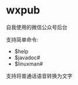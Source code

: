 # wxpub
自我使用的微信公众号后台

支持简单命令:

- $help
- $javadoc#<Class Simple Name>
- $linuxman#<cmd>

支持将普通话语音转换为文字


